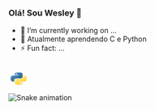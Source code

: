 ### Olá! Sou Wesley 👋

- 🔭 I’m currently working on ...
- 🌱 Atualmente aprendendo C e Python
- ⚡ Fun fact: ...

<div style="display: inline_block"><br> 
  <img align="center" alt="Wesley-Python" height="30" width="40" src="https://raw.githubusercontent.com/devicons/devicon/master/icons/python/python-original.svg"> 
</div>

![Snake animation](https://github.com/zWesleyDavid/zWesleyDavid/blob/main/.github/workflows/cobrinha.yml)
